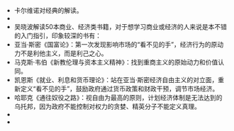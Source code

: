 - 卡尔维诺对经典的解读。
-
- 吴晓波解读50本商业、经济类书籍，对于想学习商业或经济的人来说是本不错的入门指引，印象较深的书有：
- 亚当·斯密《国富论》：第一次发现影响市场的“看不见的手”，经济行为的原动力不是利他主义，而是利己之心。
- 马克斯·韦伯《新教伦理与资本主义精神》：找到重商主义的原始动力和价值认同。
- 凯恩斯《就业、利息和货币理论》：站在亚当·斯密经济自由主义的对立面，重新定义“看不见的手”，鼓励政府通过货币政策和财政干预，调节市场经济。
- 哈耶克《通往奴役之路》：视自由为最高的原则，计划经济体制是无法达到的乌托邦，因为政府不能控制对权力的贪婪、精英分子不能定义真理。
-
-